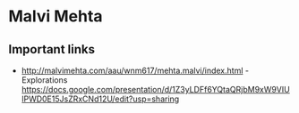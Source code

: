 # Malvi Mehta

## Important links

- http://malvimehta.com/aau/wnm617/mehta.malvi/index.html
-Explorations
https://docs.google.com/presentation/d/1Z3yLDFf6YQtaQRjbM9xW9VIUlPWD0E15JsZRxCNd12U/edit?usp=sharing

